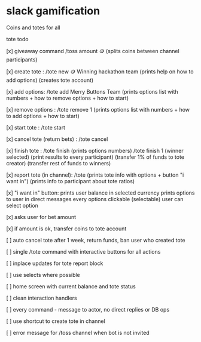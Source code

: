 # slack gamification

Coins and totes for all

tote todo

[x] giveaway command /toss amount :coin:
    (splits coins between channel participants)

[x] create tote : /tote new :coin: Winning hackathon team
    (prints help on how to add options)
    (creates tote account)

[x] add options: /tote add Merry Buttons Team
    (prints options list with numbers + how to remove options + how to start)

[x] remove options : /tote remove 1
    (prints options list with numbers + how to add options + how to start)

[x] start tote : /tote start

[x] cancel tote (return bets) : /tote cancel

[x] finish tote : /tote finish
    (prints options numbers)
                 /tote finish 1 
    (winner selected)
    (print results to every participant)
    (transfer 1% of funds to tote creator)
    (transfer rest of funds to winners)

[x] report tote (in channel): /tote
    (prints tote info with options + button "i want in")
    (prints info to participant about tote ratios)

[x] "i want in" button:
    prints user balance in selected currency
    prints options to user in direct messages
    every options clickable (selectable)
    user can select option

[x] asks user for bet amount

[x] if amount is ok, transfer coins to tote account

[ ] auto cancel tote after 1 week, return funds, ban user who created tote

[ ] single /tote command with interactive buttons for all actions

[ ] inplace updates for tote report block

[ ] use selects where possible

[ ] home screen with current balance and tote status

[ ] clean interaction handlers

[ ] every command - message to actor, no direct replies or DB ops

[ ] use shortcut to create tote in channel

[ ] error message for /toss channel when bot is not invited
